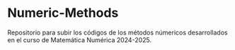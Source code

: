 # Numeric-Methods
Repositorio para subir los códigos de los métodos númericos desarrollados en el curso de Matemática Numérica  2024-2025.

